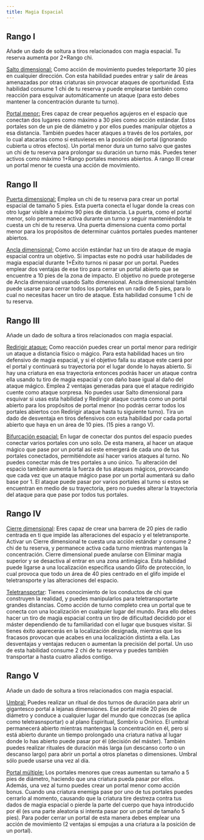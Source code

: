 ```yaml
---
title: Magia Espacial
---
```


## Rango I

Añade un dado de soltura a tiros relacionados con magia espacial. Tu reserva aumenta por 2+Rango chi.

<u>Salto dimensional:</u> Como acción de movimiento puedes teleportarte 30 pies en cualquier dirección.  Con esta habilidad puedes entrar y salir de áreas amenazadas por otras criaturas sin provocar ataques de oportunidad. Esta habilidad consume 1 chi de tu reserva y puede emplearse también como reacción para esquivar automáticamente un ataque (para esto debes mantener la concentración durante tu turno). 

<u>Portal menor:</u> Eres capaz de crear pequeños agujeros en el espacio que conectan dos lugares como máximo a 30 pies como acción estándar. Estos portales son de un pie de diámetro y por ellos puedes manipular objetos a esa distancia. También puedes hacer ataques a través de los portales, por lo cual atacarías como si estuvieses en la posición del portal (ignorando cubierta u otros efectos). Un portal menor dura un turno salvo que gastes un chi de tu reserva para prolongar su duración un turno más. Puedes tener activos como máximo 1+Rango portales menores abiertos. A rango III crear un portal menor te cuesta una acción de movimiento. 

## Rango II

<u>Puerta dimensional:</u> Emplea un chi de tu reserva para crear un portal espacial de tamaño 5 pies. Esta puerta conecta el lugar donde la creas con otro lugar visible a máximo 90 pies de distancia. La puerta, como el portal menor, solo permanece activa durante un turno y seguir manteniéndola te cuesta un chi de tu reserva. Una puerta dimensiona cuenta como portal menor para los propósitos de determinar cuántos portales puedes mantener abiertos.

<u>Ancla dimensional:</u> Como acción estándar haz un tiro de ataque de magia espacial contra un objetivo. Si impactas este no podrá usar habilidades de magia espacial durante 1+Éxito turnos ni pasar por un portal. Puedes emplear dos ventajas de ese tiro para cerrar un portal abierto que se encuentre a 10 pies de la zona de impacto. El objetivo no puede protegerse de Ancla dimensional usando Salto dimensional. Ancla dimensional también puede usarse para cerrar todos los portales en un radio de 5 pies, para lo cual no necesitas hacer un tiro de ataque. Esta habilidad consume 1 chi de tu reserva.

## Rango III

Añade un dado de soltura a tiros relacionados con magia espacial.

<u>Redirigir ataque:</u> Como reacción puedes crear un portal menor para redirigir un ataque a distancia físico o mágico. Para esta habilidad haces un tiro defensivo de magia espacial, y si el objetivo falla su ataque este caerá por el portal y continuará su trayectoria por el lugar donde lo hayas abierto. Si hay una criatura en esa trayectoria entonces podrás hacer un ataque contra ella usando tu tiro de magia espacial y con daño base igual al daño del ataque mágico. Emplea 2 ventajas generadas para que el ataque redirigido cuente como ataque sorpresa. No puedes usar Salto dimensional para esquivar si usas esta habilidad y Redirigir ataque cuenta como un portal abierto para los propósitos de portal menor (no podrás cerrar todos los portales abiertos con Redirigir ataque hasta tu siguiente turno). Tira un dado de desventaja en tiros defensivos con esta habilidad por cada portal abierto que haya en un área de 10 pies. (15 pies a rango V).

<u>Bifurcación espacial:</u> En lugar de conectar dos puntos del espacio puedes conectar varios portales con uno solo. De esta manera, al hacer un ataque mágico que pase por un portal así este emergerá de cada uno de tus portales conectados, permitiéndote así hacer varios ataques al turno. No puedes conectar más de tres portales a uno único. Tu alteración del espacio también aumenta la fuerza de tus ataques mágicos, provocando que cada vez que un ataque mágico pase por un portal aumentará su daño base por 1. El ataque puede pasar por varios portales al turno si estos se encuentran en medio de su trayectoria, pero no puedes alterar la trayectoria del ataque para que pase por todos tus portales. 

## Rango IV

<u>Cierre dimensional</u>: Eres capaz de crear una barrera de 20 pies de radio centrada en ti que impide las alteraciones del espacio y el teletransporte. Activar un Cierre dimensional te cuesta una acción estándar y consume 2 chi de tu reserva, y permanece activa cada turno mientras mantengas la concentración. Cierre dimensional puede anularse con Eliminar magia superior y se desactiva al entrar en una zona antimágica. Esta habilidad puede ligarse a una localización específica usando Glifo de protección, lo cual provoca que todo un área de 40 pies centrado en el glifo impide el teletransporte y las alteraciones del espacio. 

<u>Teletransportar</u>: Tienes conocimiento de los conductos de chi que construyen la realidad, y puedes manipularlos para teletransportarte grandes distancias. Como acción de turno completo crea un portal que te conecta con una localización en cualquier lugar del mundo. Para ello debes hacer un tiro de magia espacial contra un tiro de dificultad decidido por el máster dependiendo de tu familiaridad con el lugar que busques visitar. Si tienes éxito aparecerás en la localización designada, mientras que los fracasos provocan que acabes en una localización distinta a ella. Las desventajas y ventajas reducen o aumentan la precisión del portal. Un uso de esta habilidad consume 2 chi de tu reserva y puedes también transportar a hasta cuatro aliados contigo.

## Rango V 

Añade un dado de soltura a tiros relacionados con magia espacial.

<u>Umbral:</u> Puedes realizar un ritual de dos turnos de duración para abrir un gigantesco portal a lejanas dimensiones. Ese portal mide 20 pies de diámetro y conduce a cualquier lugar del mundo que conozcas (se aplica como teletrasnsportar) o al plano Espiritual, Sombrío u Onírico. El umbral permanecerá abierto mientras mantengas la concentración en él, pero si está abierto durante un tiempo prolongado una criatura nativa al lugar donde lo has abierto puede pasar por él (decisión del máster). También puedes realizar rituales de duración más larga (un descanso corto o un descanso largo) para abrir un portal a otros planetas o dimensiones. Umbral sólo puede usarse una vez al día.

<u>Portal múltiple:</u> Los portales menores que creas aumentan su tamaño a 5 pies de diámetro, haciendo que una criatura pueda pasar por ellos. Además, una vez al turno puedes crear un portal menor como acción bonus. Cuando una criatura enemiga pase por uno de tus portales puedes cerrarlo al momento, causando que la criatura tire destreza contra tus dados de magia espacial o pierde la parte del cuerpo que haya introducido por él (es una parte aleatoria si intenta pasar por un portal de tamaño 5 pies). Para poder cerrar un portal de esta manera debes emplear una acción de movimiento (2 ventajas si empujas a una criatura a la posición de un portal).

